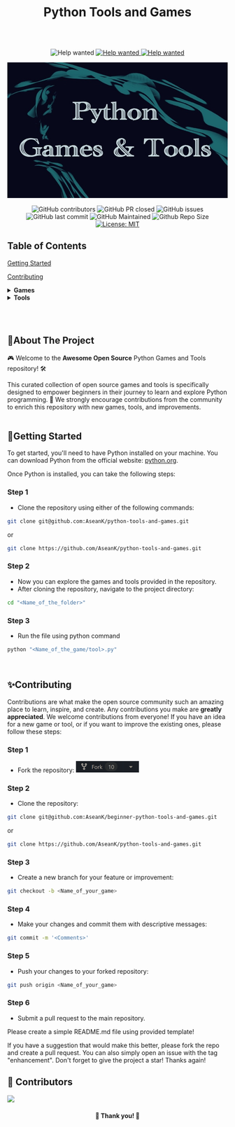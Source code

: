 <h1 align="center">Python Tools and Games</h1>
<br /><br />

<!----------------Badge-------------->

<div align="center">

<img src="https://img.shields.io/badge/Contribution welcome-blueviolet.svg?style=for-the-badge" alt="Help wanted" /> <a href="https://github.com/AseanK/python-tools-and-games/issues" target="_blank">
<img src="https://img.shields.io/badge/Help wanted-fb07c8.svg?style=for-the-badge" alt="Help wanted" /> <a href="https://github.com/AseanK/python-tools-and-games/issues" target="_blank">
<img src="https://img.shields.io/badge/Open source-aqua.svg?style=for-the-badge" alt="Help wanted" /> <a href="https://github.com/AseanK/python-tools-and-games/issues" target="_blank">

</div>
<!----------------Badge END-------------->
  
<p align="center">
  <a href="https://github.com/AseanK/python-tools-and-games" target="_blank">
    <img src="images/mainLogo.jpg" width = "720px" height = "310px">
  </a>
</p>

  <!----------------Badge-------------->
<div align="center">
 
![GitHub contributors](https://img.shields.io/github/contributors/AseanK/python-tools-and-games?style=flat&color=blueviolet)
![GitHub PR closed](https://img.shields.io/github/issues-pr-closed-raw/AseanK/python-tools-and-games?style=flate&color=fb07c8)
![GitHub issues](https://img.shields.io/github/issues-raw/AseanK/python-tools-and-games?style=flate&color=aqua)
![GitHub last commit](https://img.shields.io/github/last-commit/AseanK/python-tools-and-games?style=flat&color=blueviolet)
![GitHub Maintained](https://img.shields.io/badge/maintained-yes-fb07c8.svg?style=flat)
![Github Repo Size](https://img.shields.io/github/repo-size/AseanK/python-tools-and-games?style=flat&color=aqua)
[![License: MIT](https://img.shields.io/badge/License-MIT-blueviolet.svg)](https://opensource.org/licenses/MIT)
</div>
  <!----------------Badge END-------------->

## Table of Contents

[Getting Started](#getting-started)

[Contributing](#contributing)

<details>
<summary><strong>Games</strong></summary>

- [Auction](/Games/auction)
- [BlackJack](/Games/black_jack)
- [Slot Machine](/Games/slot_machine)
- [Board filling game](/Games/board_filling_game)
- [US states guessing](/Games/state_guessing)
- [Minesweeper](/Games/minesweeper)
- [Hang Man](/Games/hangman)
- [Rock Paper Scissors](/Games/rock_paper_scissors)
- [Guess the number](/Games/guess_the_number)
- [Tic-Tac-Toe](/Games/tic_tac_toe)
- [Road crossing](/Games/road_crossing)
- [Pong](/Games/pong)
- [Turtle racing bet](/Games/turtle_racing_bet)
- [Snake game](/Games/snake_game)
- [Etch A Sketch](/Games/etch_a_sketch)
- [CompSci Quiz](/Games/comp_sci_quiz)
- [Treasure Island](Games/treasure_Island)
- [Pizza Palour](Games/pizza_palour)

</details>

<details>
<summary><strong>Tools</strong></summary>

- [Encoding](/Tools/encoding)
- [Calculator](/Tools/calculator)
- [NATO Alphabet Translator](/Tools/NATO_alphabet_translator)
- [Distance Conversion Calculator](/Tools/distance_calculator)
- [Pomodoro Timer](/Tools/pomodoro_timer)
- [Kanye Says...](/Tools/kanye_says)
- [Cookie Macro](/Tools/cookie_macro)
- [QRcode Generator](/Tools/qrcode_gen)
- [Tip Calculator](/Tools/tip_calculator)

</details>

<br /><br />

## 👀About The Project

🎮 Welcome to the **Awesome Open Source** Python Games and Tools repository! 🛠️

This curated collection of open source games and tools is specifically designed to empower beginners in their journey to learn and explore Python programming. 🌟 We strongly encourage contributions from the community to enrich this repository with new games, tools, and improvements.
<br /><br />

## 🍄Getting Started

To get started, you'll need to have Python installed on your machine. You can download Python from the official website: [python.org](https://www.python.org/).

Once Python is installed, you can take the following steps:

### Step 1

- Clone the repository using either of the following commands:

```bash
git clone git@github.com:AseanK/python-tools-and-games.git
```

or

```bash
git clone https://github.com/AseanK/python-tools-and-games.git
```

### Step 2

- Now you can explore the games and tools provided in the repository.
- After cloning the repository, navigate to the project directory:

```bash
cd "<Name_of_the_folder>"
```

### Step 3

- Run the file using python command

```bash
python "<Name_of_the_game/tool>.py"
```

<br />

## ✨Contributing

Contributions are what make the open source community such an amazing place to learn, inspire, and create. Any contributions you make are **greatly appreciated**.
We welcome contributions from everyone! If you have an idea for a new game or tool, or if you want to improve the existing ones, please follow these steps:

### Step 1

- Fork the repository:
  <img src="/images/fork.png" width="144" height="26">

### Step 2

- Clone the repository:

```bash
git clone git@github.com:AseanK/beginner-python-tools-and-games.git
```

or

```bash
git clone https://github.com/AseanK/python-tools-and-games.git
```

### Step 3

- Create a new branch for your feature or improvement:

```bash
git checkout -b <Name_of_your_game>
```

### Step 4

- Make your changes and commit them with descriptive messages:

```bash
git commit -m '<Comments>'
```

### Step 5

- Push your changes to your forked repository:

```bash
git push origin <Name_of_your_game>
```

### Step 6

- Submit a pull request to the main repository.
  <br />

Please create a simple README.md file using provided template!

If you have a suggestion that would make this better, please fork the repo and create a pull request. You can also simply open an issue with the tag "enhancement".
Don't forget to give the project a star! Thanks again!

## :raised_hands: Contributors

<a href="https://github.com/AseanK/python-tools-and-games/graphs/contributors">
  <img src="https://contrib.rocks/image?repo=AseanK/python-tools-and-games" />
</a>

<br />
<h4 align="center"> 🙏 Thank you! 🙏 </h4>
